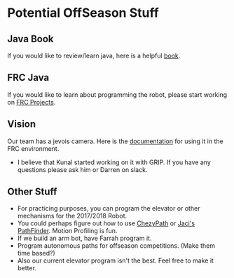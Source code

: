 # Potential OffSeason Stuff

## Java Book ##
If you would like to review/learn java, here is a helpful [book](https://github.com/MillenniumFalcons/FRC_Java_Tutorials/blob/master/OffSeason%20Stuff%20Maybe/JavaBook.pdf).

## FRC Java ##
If you would like to learn about programming the robot, please start working on [FRC Projects](https://github.com/MillenniumFalcons/FRC_Java_Tutorials).

## Vision ##
Our team has a jevois camera. Here is the [documentation]() for using it in the FRC environment.
* I believe that Kunal started working on it with GRIP. If you have any questions please ask him or Darren on slack.

## Other Stuff ##
* For practicing purposes, you can program the elevator or other mechanisms for the 2017/2018 Robot.
* You could perhaps figure out how to use [ChezyPath](https://github.com/Team254/FRC-2017-Public/tree/master/cheesy_path) or [Jaci's PathFinder](https://github.com/JacisNonsense/Pathfinder). Motion Profiling is fun.
* If we build an arm bot, have Farrah program it.
* Program autonomous paths for offseason competitions. (Make them time based?)
* Also our current elevator program isn't the best. Feel free to make it better.
